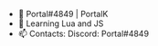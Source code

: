 - 👋 Portal#4849 | PortalK
- 🌱 Learning Lua and JS
- 📫 Contacts: Discord: Portal#4849

<!---
PortalK/PortalK is a ✨ special ✨ repository because its `README.md` (this file) appears on your GitHub profile.
You can click the Preview link to take a look at your changes.
--->
